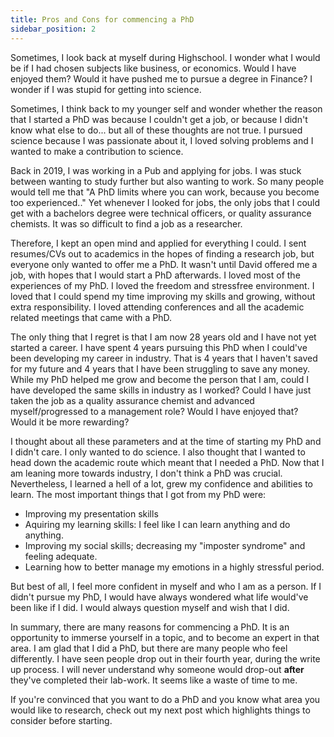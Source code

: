 ```yaml
---
title: Pros and Cons for commencing a PhD
sidebar_position: 2
---
```

Sometimes, I look back at myself during Highschool. I wonder what I would be if I had chosen subjects like business, or economics. Would I have enjoyed them? Would it have pushed me to pursue a degree in Finance? I wonder if I was stupid for getting into science. 

Sometimes, I think back to my younger self and wonder whether the reason that I started a PhD was because I couldn't get a job, or because I didn't know what else to do... but all of these thoughts are not true. I pursued science because I was passionate about it, I loved solving problems and I wanted to make a contribution to science. 

Back in 2019, I was working in a Pub and applying for jobs. I was stuck between wanting to study further but also wanting to work. So many people would tell me that "A PhD limits where you can work, because you become too experienced.." Yet whenever I looked for jobs, the only jobs that I could get with a bachelors degree were technical officers, or quality assurance chemists. It was so difficult to find a job as a researcher. 

Therefore, I kept an open mind and applied for everything I could. I sent resumes/CVs out to academics in the hopes of finding a research job, but everyone only wanted to offer me a PhD. It wasn't until David offered me a job, with hopes that I would start a PhD afterwards. I loved most of the experiences of my PhD. I loved the freedom and stressfree environment. I loved that I could spend my time improving my skills and growing, without extra responsibility. I loved attending conferences and all the academic related meetings that came with a PhD. 

The only thing that I regret is that I am now 28 years old and I have not yet started a career. I have spent 4 years pursuing this PhD when I could've been developing my career in industry. That is 4 years that I haven't saved for my future and 4 years that I have been struggling to save any money. While my PhD helped me grow and become the person that I am, could I have developed the same skills in industry as I worked? Could I have just taken the job as a quality assurance chemist and advanced myself/progressed to a management role? Would I have enjoyed that? Would it be more rewarding? 

I thought about all these parameters and at the time of starting my PhD and I didn't care. I only wanted to do science. I also thought that I wanted to head down the academic route which meant that I needed a PhD. Now that I am leaning more towards industry, I don't think a PhD was crucial. Nevertheless, I learned a hell of a lot, grew my confidence and abilities to learn. The most important things that I got from my PhD were: 

- Improving my presentation skills
- Aquiring my learning skills: I feel like I can learn anything and do anything. 
- Improving my social skills; decreasing my "imposter syndrome" and feeling adequate. 
- Learning how to better manage my emotions in a highly stressful period.

But best of all, I feel more confident in myself and who I am as a person. If I didn't pursue my PhD, I would have always wondered what life would've been like if I did. I would always question myself and wish that I did. 

In summary, there are many reasons for commencing a PhD. It is an opportunity to immerse yourself in a topic, and to become an expert in that area. I am glad that I did a PhD, but there are many people who feel differently. I have seen people drop out in their fourth year, during the write up process. I will never understand why someone would drop-out **after** they've completed their lab-work. It seems like a waste of time to me. 

If you're convinced that you want to do a PhD and you know what area you would like to research, check out my next post which highlights things to consider before starting. 